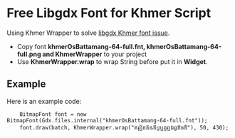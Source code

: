 # Free Libgdx Font for Khmer Script

Using Khmer Wrapper to solve [libgdx Khmer font issue](https://github.com/libgdx/libgdx/issues/6626).

- Copy font **khmerOsBattamang-64-full.fnt, khmerOsBattamang-64-full.png and KhmerWrapper** to your project
- Use **KhmerWrapper.wrap** to wrap String before put it in **Widget**.

## Example

Here is an example code:

        BitmapFont font = new BitmapFont(Gdx.files.internal("khmerOsBattamang-64-full.fnt"));
        font.draw(batch, KhmerWrapper.wrap("ឥឦឧឨឩឪឫឬឭឮឯឰឱឲឳ"), 50, 430);

